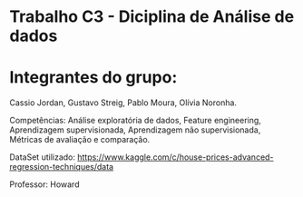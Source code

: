# Trabalho C3 - Diciplina de Análise de dados

# Integrantes do grupo: 
  
  Cassio Jordan,
  Gustavo Streig,
  Pablo Moura,
  Olívia Noronha.

Competências:   Análise exploratória de dados,  Feature engineering,  Aprendizagem supervisionada,  Aprendizagem não supervisionada,  Métricas de avaliação e comparação.
  
DataSet utilizado: 
https://www.kaggle.com/c/house-prices-advanced-regression-techniques/data

Professor: Howard
